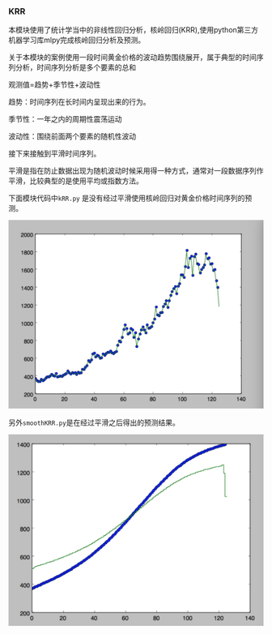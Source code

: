 ### KRR

本模块使用了统计学当中的非线性回归分析，核岭回归(KRR),使用python第三方机器学习库mlpy完成核岭回归分析及预测。

关于本模块的案例使用一段时间黄金价格的波动趋势围绕展开，属于典型的时间序列分析，时间序列分析是多个要素的总和

观测值=趋势+季节性+波动性

趋势：时间序列在长时间内呈现出来的行为。

季节性：一年之内的周期性震荡运动

波动性：围绕前面两个要素的随机性波动

接下来接触到平滑时间序列。

平滑是指在防止数据出现为随机波动时候采用得一种方式，通常对一段数据序列作平滑，比较典型的是使用平均或指数方法。

下面模块代码中`kRR.py` 是没有经过平滑使用核岭回归对黄金价格时间序列的预测。

![image](../file/KRR.jpeg)

另外`smoothKRR.py`是在经过平滑之后得出的预测结果。

![image](../file/smoothKRR.jpeg)

